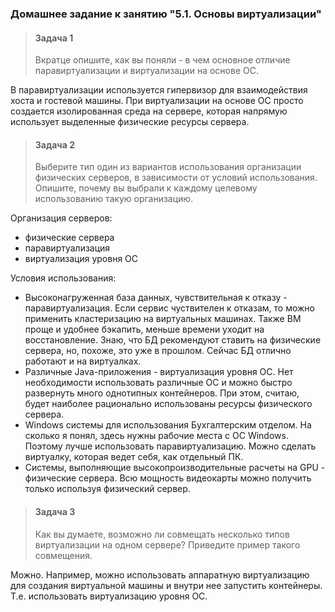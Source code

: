 ### Домашнее задание к занятию "5.1. Основы виртуализации"

>#### Задача 1
>
>Вкратце опишите, как вы поняли - в чем основное отличие паравиртуализации и виртуализации на основе ОС.
>
В паравиртуализации используется гипервизор для взаимодействия хоста и гостевой машины.
При виртуализации на основе ОС просто создается изолированная среда на сервере, которая 
напрямую использует выделенные физические ресурсы сервера.

>#### Задача 2
>
>Выберите тип один из вариантов использования организации физических серверов, 
>в зависимости от условий использования. Опишите, почему вы выбрали к каждому целевому использованию такую организацию.

Организация серверов:
- физические сервера
- паравиртуализация
- виртуализация уровня ОС

Условия использования:

- Высоконагруженная база данных, чувствительная к отказу - паравиртуализация. Если сервис 
  чуствителен к отказам, то можно применить кластеризацию на виртуальных машинах. Также
  ВМ проще и удобнее бэкапить, меньше времени уходит на восстановление. Знаю, что БД 
  рекомендуют ставить на физические сервера, но, похоже, это уже в прошлом. Сейчас 
  БД отлично работают и на виртуалках.
- Различные Java-приложения - виртуализация уровня ОС. Нет необходимости использовать 
  различные ОС и можно быстро развернуть много однотипных контейнеров. При этом, считаю,
  будет наиболее рационально использованы ресурсы физического сервера.
- Windows системы для использования Бухгалтерским отделом. На сколько я понял, здесь 
  нужны рабочие места c ОС Windows. Поэтому лучше использовать паравиртуализацию.
  Можно сделать виртуалку, которая ведет себя, как отдельный ПК.
- Системы, выполняющие высокопроизводительные расчеты на GPU - физические сервера. Всю
  мощность видеокарты можно получить только используя физический сервер.



>#### Задача 3
>
>Как вы думаете, возможно ли совмещать несколько типов виртуализации на одном сервере? Приведите пример такого совмещения.

Можно. Например, можно использовать аппаратную виртуализацию для создания виртуальной
машины и внутри нее запустить контейнеры. Т.е. использовать виртуализацию уровня ОС.